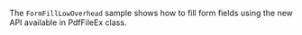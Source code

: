 The `FormFillLowOverhead` sample shows how to fill form fields using the new API available in PdfFileEx class. 
